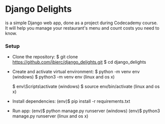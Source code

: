 # Django Delights

is a simple Django web app, done as a project during Codecademy course.
It will help you manage your restaurant's menu and count costs you need to know.

### Setup

* Clone the repository:
    $ git clone https://github.com/jbierc/django_delights.git
    $ cd django_delights

* Create and activate virtual environment:
    $ python -m venv env (windows)
    $ python3 -m venv env (linux and os x)

    $ env\Scripts\activate (windows)
    $ source env/bin/activate (linux and os x)

* Install dependencies:
    (env)$ pip install -r requirements.txt

* Run app:
    (env)$ python manage.py runserver (windows)
    (env)$ python3 manage.py runserver (linux and os x)
